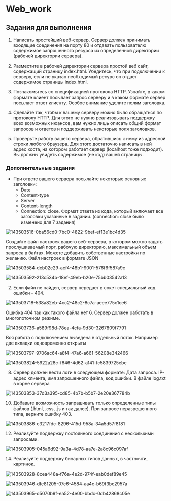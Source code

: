 # Web_work

## Задания для выполнения

1. Написать простейший веб-сервер. Сервер должен принимать входящие соединения на порту 80 и отдавать пользователю содержимое запрошенного ресурса из определенной директории (рабочей директории сервера).

2. Разместите в рабочей директории сервера простой веб сайт, содержащий страницу index.html. Убедитесь, что при подключении к серверу, если не указан необходимый ресурс он отдает содержимое страницы index.html.

3. Познакомьтесь со спецификацией протокола HTTP. Узнайте, в каком формате клиент посылает запрос серверу и в каком формате сервер посылает ответ клиенту. Особое внимание уделите полям заголовка.

3. Сделайте так, чтобы к вашему серверу можно было обращаться по протоколу HTTP. Для этого не нужно реализовывать поддержку всех возможных нюансов, вам нужно лишь описать общий формат запросов и ответов и поддерживать некоторые поля заголовков.

4. Проверьте работу вашего сервера, обратившись к нему из адресной строки любого браузера. Для этого достаточно написать в ней адрес хоста, на котором работает сервер (localhost тоже подходит). Вы должны увидеть содержимое (не код) вашей страницы.

### Дополнительные задания

- При ответе вашего сервера посылайте некоторые основные заголовки:
  - Date
  - Content-type
  - Server
  - Content-length
  - Connection: close. Формат ответа из кода, который включает все заголовки указанные в задании. (connection: close было изменено для 7 задания)

![143503516-0ba56cd0-7bc0-4822-9bef-ef13e1bc4d35](https://user-images.githubusercontent.com/55881294/146687544-12efd723-3bf7-49b6-b398-fc6f01ad475e.png)

Создайте файл настроек вашего веб-сервера, в котором можно задать прослушиваемый порт, рабочую директорию, максимальный объем запроса в байтах. Можете добавить собственные настройки по желанию. Файл настроек в формате JSON

![143503584-dcb02c29-acf4-48b1-9001-576f6f587a9c](https://user-images.githubusercontent.com/55881294/146687722-561ce3f2-785c-46a5-b526-adcd42498622.png)

![143503592-213c534b-18ef-49eb-b20e-75bb03542a13](https://user-images.githubusercontent.com/55881294/146687732-effdf5fc-7777-49e9-8a02-f7942c66a0c3.png)

2. Если файл не найден, сервер передает в сокет специальный код ошибки - 404.

![143503718-538a82eb-4cc2-48c2-8c7a-aeee775c1ce6](https://user-images.githubusercontent.com/55881294/146687768-1d431b59-48b0-4763-919f-f0b1bd84344c.png)

Ошибка 404 так как такого файла нет 6. Сервер должен работать в многопоточном режиме.

![143503736-a589f98d-78ea-4cfa-9d30-3267809f7791](https://user-images.githubusercontent.com/55881294/146687782-7ccdb5d7-24ac-4778-8212-2dba32940f28.png)

Вся работа с подключением выведена в отдельный поток. Например две вкладки одновременно открыты

![143503797-9706ac64-a8f4-47a6-a661-56208e342466](https://user-images.githubusercontent.com/55881294/146687797-249acf8b-2ca6-4bf0-a8c6-887c5e1de410.png)

![143503824-5922a28c-f846-4d62-a141-fc5839725ebe](https://user-images.githubusercontent.com/55881294/146687803-016dc581-f3eb-4660-aafb-9a0eaae58067.png)

8. Сервер должен вести логи в следующем формате: Дата запроса. IP-адрес клиента, имя запрошенного файла, код ошибки. В файле log.txt в корне сервера

![143503853-37d3a395-cd85-4b7b-b5b7-2e20e367784b](https://user-images.githubusercontent.com/55881294/146687813-f67837d9-41f7-47d4-a26f-9fba6932937c.png)

10. Добавьте возможность запрашивать только определенные типы файлов (.html, .css, .js и так далее). При запросе неразрешенного типа, верните ошибку 403.

![143503886-c3217fdc-8296-415d-958a-34a5d57f8181](https://user-images.githubusercontent.com/55881294/146687822-59e78e32-1966-40ef-9168-0e695e647842.png)

12. Реализуйте поддержку постоянного соединения с несколькими запросами.

![143503905-045a6d92-9a3a-4d78-aa7e-2a8c96c097af](https://user-images.githubusercontent.com/55881294/146687847-c6d836a3-2187-43a0-a970-d06c225ea28c.png)

14. Реализуйте поддержку бинарных типов данных, в частночти, картинок.

![143503928-8cea448a-f76a-4e2d-974f-eab0def89e45](https://user-images.githubusercontent.com/55881294/146687910-334c8d70-5f09-4fbd-acec-1136e4a81b10.png)

![143503946-dfe81205-07c6-4584-aa4c-b69f3bc2957a](https://user-images.githubusercontent.com/55881294/146687918-02014505-1161-49b6-bc23-27154a641e7b.png)

![143503965-d5070b9f-ea52-4e00-bbdc-0db42868c05e](https://user-images.githubusercontent.com/55881294/146687922-89bf067e-7374-4092-b6fa-2847290ddcb0.png)
